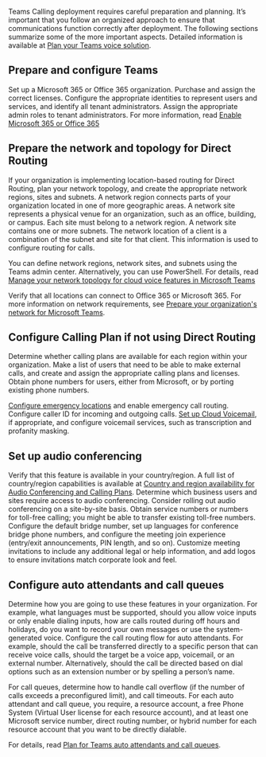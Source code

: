 Teams Calling deployment requires careful preparation and planning. It’s important that you follow an organized approach to ensure that communications function correctly after deployment. The following sections summarize some of the more important aspects. Detailed information is available at [Plan your Teams voice solution](/microsoftteams/cloud-voice-landing-page).

## Prepare and configure Teams

Set up a Microsoft 365 or Office 365 organization. Purchase and assign the correct licenses. Configure the appropriate identities to represent users and services, and identify all tenant administrators. Assign the appropriate admin roles to tenant administrators.
For more information, read [Enable Microsoft 365 or Office 365](/microsoftteams/onboarding-checklist-enable-office-365)

## Prepare the network and topology for Direct Routing

If your organization is implementing location-based routing for Direct Routing, plan your network topology, and create the appropriate network regions, sites and subnets. A network region connects parts of your organization located in one of more geographic areas. A network site represents a physical venue for an organization, such as an office, building, or campus. Each site must belong to a network region. A network site contains one or more subnets. The network location of a client is a combination of the subnet and site for that client. This information is used to configure routing for calls.

You can define network regions, network sites, and subnets using the Teams admin center. Alternatively, you can use PowerShell. For details, read [Manage your network topology for cloud voice features in Microsoft Teams](/microsoftteams/manage-your-network-topology)

Verify that all locations can connect to Office 365 or Microsoft 365.
For more information on network requirements, see [Prepare your organization's network for Microsoft Teams](/microsoftteams/prepare-network).

## Configure Calling Plan if not using Direct Routing

Determine whether calling plans are available for each region within your organization.
Make a list of users that need to be able to make external calls, and create and assign the appropriate calling plans and licenses. Obtain phone numbers for users, either from Microsoft, or by porting existing phone numbers.

[Configure emergency locations]( /microsoftteams/what-are-emergency-locations-addresses-and-call-routing) and enable emergency call routing.
Configure caller ID for incoming and outgoing calls.
[Set up Cloud Voicemail]( /microsoftteams/set-up-phone-system-voicemail), if appropriate, and configure voicemail services, such as transcription and profanity masking.

## Set up audio conferencing

Verify that this feature is available in your country/region. A full list of country/region capabilities is available at [Country and region availability for Audio Conferencing and Calling Plans]( /microsoftteams/country-and-region-availability-for-audio-conferencing-and-calling-plans/country-and-region-availability-for-audio-conferencing-and-calling-plans).
Determine which business users and sites require access to audio conferencing. Consider rolling out audio conferencing on a site-by-site basis. Obtain service numbers or numbers for toll-free calling; you might be able to transfer existing toll-free numbers.
Configure the default bridge number, set up languages for conference bridge phone numbers, and configure the meeting join experience (entry/exit announcements, PIN length, and so on). Customize meeting invitations to include any additional legal or help information, and add logos to ensure invitations match corporate look and feel.

## Configure auto attendants and call queues

Determine how you are going to use these features in your organization. For example, what languages must be supported, should you allow voice inputs or only enable dialing inputs, how are calls routed during off hours and holidays, do you want to record your own messages or use the system-generated voice.
Configure the call routing flow for auto attendants. For example, should the call be transferred directly to a specific person that can receive voice calls, should the target be a voice app, voicemail, or an external number. Alternatively, should the call be directed based on dial options such as an extension number or by spelling a person’s name.

For call queues, determine how to handle call overflow (if the number of calls exceeds a preconfigured limit), and call timeouts.
For each auto attendant and call queue, you require, a resource account, a free Phone System (Virtual User license for each resource account), and at least one Microsoft service number, direct routing number, or hybrid number for each resource account that you want to be directly dialable.

For details, read [Plan for Teams auto attendants and call queues]( /microsoftteams/plan-auto-attendant-call-queue).
